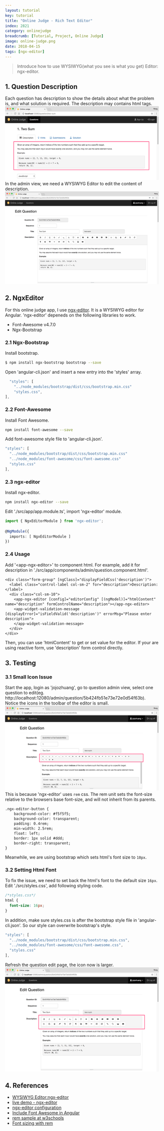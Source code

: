 ```yaml
---
layout: tutorial
key: tutorial
title: "Online Judge - Rich Text Editor"
index: 2821
category: onlinejudge
breadcrumb: [Tutorial, Project, Online Judge]
image: online-judge.png
date: 2018-04-15
tags: [ngx-editor]
---
```


> Introduce how to use WYSIWYG(what you see is what you get) Editor: ngx-editor.

## 1. Question Description
Each question has description to show the details about what the problem is, and what solution is required. The description may contains html tags.
![image](/public/images/frontend/2821/question_desc.png)
In the admin view, we need a WYSIWYG Editor to edit the content of description.
![image](/public/images/frontend/2821/question_admin.png)

## 2. NgxEditor
For this online judge app, I use [ngx-editor](https://www.npmjs.com/package/ngx-editor). It is a WYSIWYG editor for Angular. 'ngx-editor' depeneds on the following libraries to work.
* Font-Awesome v4.7.0
* Ngx-Bootstrap

### 2.1 Ngx-Bootstrap
Install bootstrap.
```sh
$ npm install ngx-bootstrap bootstrap --save
```
Open 'angular-cli.json' and insert a new entry into the 'styles' array.
```javascript
  "styles": [
    "../node_modules/bootstrap/dist/css/bootstrap.min.css"
    "styles.css",
],
```
### 2.2 Font-Awesome
Install Font Awesome.
```sh
npm install font-awesome --save
```
Add font-awesome style file to 'angular-cli.json'.
```javascript
"styles": [
  "../node_modules/bootstrap/dist/css/bootstrap.min.css"
  "../node_modules/font-awesome/css/font-awesome.css"
  "styles.css"
],
```
### 2.3 ngx-editor
Install ngx-editor.
```sh
npm install ngx-editor --save
```
Edit './src/app/app.module.ts', import 'ngx-editor' module.
```typescript
import { NgxEditorModule } from 'ngx-editor';

@NgModule({
  imports: [ NgxEditorModule ]
})
```
### 2.4 Usage
Add '\<app-ngx-editor\>' to component html. For example, add it for description in './src/app/components/admin/question.component.html'.
```raw
<div class="form-group" [ngClass]="displayFieldCss('description')">
  <label class="control-label col-sm-2" for="description">Description:</label>
  <div class="col-sm-10">
    <app-ngx-editor [config]="editorConfig" [(ngModel)]="htmlContent" name="description" formControlName="description"></app-ngx-editor>
    <app-widget-validation-message [displayError]="isFieldValid('description')" errorMsg="Please enter description">
    </app-widget-validation-message>
  </div>
</div>
```
Then, you can use 'htmlContent' to get or set value for the editor. If your are using reactive form, use 'description' form control directly.

## 3. Testing
### 3.1 Small Icon Issue
Start the app, login as 'jojozhuang', go to question admin view, select one question to edit(eg. http://localhost:12080/admin/question/5b424fb51e73e72e0d54f63b). Notice the icons in the toolbar of the editor is small.
![image](/public/images/frontend/2821/small_icon.png)
This is because 'ngx-editor' uses `rem` css. The rem unit sets the font-size relative to the browsers base font-size, and will not inherit from its parents.
```raw
.ngx-editor-button {
    background-color: #f5f5f5;
    background-color: transparent;
    padding: 0.4rem;
    min-width: 2.5rem;
    float: left;
    border: 1px solid #ddd;
    border-right: transparent;
}
```
Meanwhile, we are using bootstrap which sets html's font size to `10px`.
### 3.2 Setting Html Font
To fix the issue, we need to set back the html's font to the default size `16px`. Edit './src/styles.css', add following styling code.
```css
/*styles.css*/
html {
  font-size: 16px;
}
```
In addition, make sure styles.css is after the bootstrap style file in 'angular-cli.json'. So our style can overwrite bootstrap's style.
```javascript
"styles": [
  "../node_modules/bootstrap/dist/css/bootstrap.min.css",
  "../node_modules/font-awesome/css/font-awesome.css",
  "styles.css"
],
```
Refresh the question edit page, the icon now is larger.
![image](/public/images/frontend/2821/large_icon.png)

## 4. References
* [WYSIWYG Editor:ngx-editor](https://github.com/Sibiraj-S/ngx-editor)
* [live demo - ngx-editor](https://ngx-editor.stackblitz.io/)
* [ngx-editor configuration](https://sibiraj-s.github.io/ngx-editor/additional-documentation/configuration.html)
* [Include Font Awesome in Angular](https://github.com/angular/angular-cli/blob/master/docs/documentation/stories/include-font-awesome.md)
* [rem sample at w3schools](https://www.w3schools.com/cssref/tryit.asp?filename=trycss_unit_rem)
* [Font sizing with rem](https://snook.ca/archives/html_and_css/font-size-with-rem)
